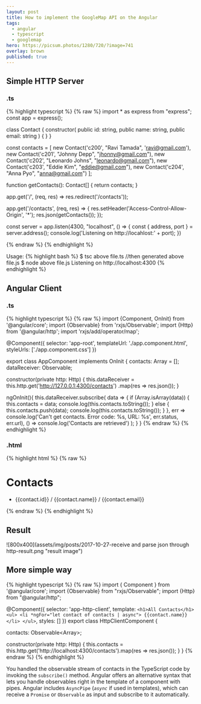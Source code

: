 ```yaml
---
layout: post
title: How to implement the GoogleMap API on the Angular
tags:
  - angular
  - typescript
  - googlemap
hero: https://picsum.photos/1280/720/?image=741
overlay: brown
published: true
---
```


## Simple HTTP Server

### .ts

{% highlight typescript %}
{% raw %}
import * as express from "express";
const app = express();

class Contact {
    constructor(
        public id: string,
        public name: string,
        public email: string
    ) { }
}

const contacts = [
    new Contact('c200', "Ravi Tamada", 'ravi@gmail.com'),
    new Contact('c201', "Johnny Depp", "jhonny@gmail.com"),
    new Contact('c202', "Leonardo Johns", "leonardo@gmail.com"),
    new Contact('c203', "Eddie Kim", "eddie@gmail.com"),
    new Contact('c204', "Anna Pyo", "anna@gmail.com")
];

function getContacts(): Contact[] {
    return contacts;
}

app.get('/', (req, res) => res.redirect('/contacts'));

app.get('/contacts', (req, res) => {
    res.setHeader('Access-Control-Allow-Origin', '*');
    res.json(getContacts());
});

const server = app.listen(4300, "localhost", () => {
    const { address, port } = server.address();
    console.log('Listening on http://locahlost:' + port);
})

{% endraw %}
{% endhighlight %}

Usage:
{% highlight bash %}
$ tsc above file.ts //then generated above file.js
$ node above file.js
Listening on http://localhost:4300
{% endhighlight %}

## Angular Client

### .ts
{% highlight typescript %}
{% raw %}
import {Component, OnInit} from '@angular/core';
import {Observable} from 'rxjs/Observable';
import {Http} from '@angular/http';
import 'rxjs/add/operator/map';

@Component({
  selector: 'app-root',
  templateUrl: './app.component.html',
  styleUrls: ['./app.component.css']
})

export class AppComponent implements OnInit {
  contacts: Array<any> = [];
  dataReceiver: Observable<any>;
  
  constructor(private http: Http) {
    this.dataReceiver = this.http.get('http://127.0.0.1:4300/contacts')
      .map(res => res.json());
  }

  ngOnInit(){
    this.dataReceiver.subscribe(
      data => {
        if (Array.isArray(data)) {
          this.contacts = data;
          console.log(this.contacts.toString());
        } else {
          this.contacts.push(data);
          console.log(this.contacts.toString());
        }
      },
      err => console.log('Can\'t get contacts. Error code: %s, URL: %s', err.status, err.url),
      () => console.log('Contacts are retrieved')
    );
  }
}
{% endraw %}
{% endhighlight %}

### .html

{% highlight html %}
{% raw %}
<h1>Contacts</h1>
<ul>
  <li *ngFor="let contact of contacts">
    {{contact.id}} / {{contact.name}} / {{contact.email}}
  </li>
</ul>

{% endraw %}
{% endhighlight %}

## Result

![800x400](assets/img/posts/2017-10-27-receive and parse json through http-result.png "result image")

## More simple way

{% highlight typescript %}
{% raw %}
import { Component } from '@angular/core';
import {Observable} from "rxjs/Observable";
import {Http} from "@angular/http";

@Component({
  selector: 'app-http-client',
  template: `
    <h1>All Contacts</h1>
    <ul>
      <li *ngFor="let contact of contacts | async">
        {{contact.name}}
      </li>
    </ul>
  `,
  styles: []
})
export class HttpClientComponent {

  contacts: Observable<Array<string>>;

  constructor(private http: Http) {
    this.contacts = this.http.get('http://localhost:4300/contacts').map(res => res.json());
  }
}
{% endraw %}
{% endhighlight %}

You handled the observable stream of contacts in the TypeScript code by invoking the `subscribe()` method. Angular offers an alternative syntax that lets you handle observables right in the template of a component with pipes.
Angular includes `AsyncPipe` (*`async`* if used in templates), which can receive a `Promise` or `Observable` as input and subscribe to it automatically.
